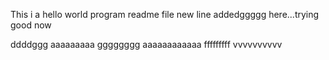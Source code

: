 This i a hello world program readme file
new line addedggggg here...trying good now

ddddggg
aaaaaaaaa
gggggggg
aaaaaaaaaaaa
fffffffff
vvvvvvvvvv
